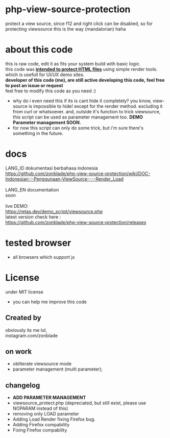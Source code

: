 # php-view-source-protection
protect a view source, since f12 and right click can be disabled, so for protecting viewsource this is the way (mandalorian) haha

# about this code
this is raw code, edit it as fits your system build with basic logic.<br>
this code was <b><u>intended to protect HTML files</u></b> using simple render tools.
which is usefull for UI/UX demo sites.<br>
<b> developer of this code (me), are still active developing this code, feel free to post an issue or request</b><br>
feel free to modify this code as you need :)

+ why do i even need this if its is cant hide it completely?
you know, view-source is impossible to hide!
except for the render method. excluding it from curl or whatsoever.
and, outside it's function to trick viewsource, this script can be used as parameter management too.
<b>DEMO Parameter management SOON.</b>
+ for now this script can only do some trick, but i'm sure there's something in the future.

# docs
LANG_ID dokumentasi berbahasa indonesia<br>
https://github.com/zonblade/php-view-source-protection/wiki/DOC-Indonesian-:-Penggunaan-ViewSource----Render_Load
<br><br>
LANG_EN documentation<br>
soon
<br><br>
live DEMO:<br>
https://retas.dev/demo_script/viewsource.php<br>
latest version check here :<br>
https://github.com/zonblade/php-view-source-protection/releases<br>

# tested browser
+ all browsers which support js

# License
under MIT license
+ you can help me improve this code

## Created by 
obviously its me lol,<br>
instagram.com/zonblade

## on work
+ obliterate viewsource mode
+ parameter management (multi parameter);

## changelog
+ <b>ADD PARAMETER MANAGEMENT</B>
+ viewsource_protect.php (depreciated, but still exist, please use NOPARAM instead of this)
+ removing only LOAD parameter
+ Adding Load Render fixing Firefox bug.
+ Adding Firefox compability
+ Fixing Firefox compability
